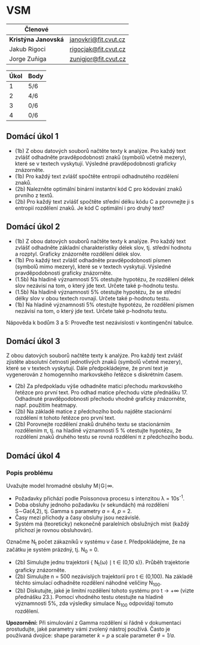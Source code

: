 # VSM

| Členové               |                      |
|-----------------------|----------------------|
| **Kristýna Janovská** | janovkri@fit.cvut.cz |
| Jakub Rigoci          | rigocjak@fit.cvut.cz |
| Jorge Zuňiga          | zunigjor@fit.cvut.cz |

| Úkol | Body |
|------|------|
| 1    | 5/6  |
| 2    | 4/6  |
| 3    | 0/6  |
| 4    | 0/6  |

## Domácí úkol 1

* (1b) Z obou datových souborů načtěte texty k analýze. Pro každý text zvlášť odhadněte pravděpodobnosti znaků (symbolů včetně mezery), které se v textech vyskytují. Výsledné pravděpodobnosti graficky znázorněte.
* (1b) Pro každý text zvlášť spočtěte entropii odhadnutého rozdělení znaků.
* (2b) Nalezněte optimální binární instantní kód C pro kódování znaků prvního z textů.
* (2b) Pro každý text zvlášť spočtěte střední délku kódu C a porovnejte ji s entropií rozdělení znaků. Je kód
C optimální i pro druhý text?

## Domácí úkol 2

* (1b) Z obou datových souborů načtěte texty k analýze. Pro každý text zvlášť odhadněte základní charakteristiky délek slov, tj. střední hodnotu a rozptyl. Graficky znázorněte rozdělení délek slov.
* (1b) Pro každý text zvlášť odhadněte pravděpodobnosti písmen (symbolů mimo mezery), které se v textech vyskytují. Výsledné pravděpodobnosti graficky znázorněte.
* (1.5b) Na hladině významnosti 5% otestujte hypotézu, že rozdělení délek slov nezávisí na tom, o který jde text. Určete také p-hodnotu testu.
* (1.5b) Na hladině významnosti 5% otestujte hypotézu, že se střední délky slov v obou textech rovnají. Určete také p-hodnotu testu.
* (1b) Na hladině významnosti 5% otestujte hypotézu, že rozdělení písmen nezávisí na tom, o který jde text. Určete také p-hodnotu testu.

Nápověda k bodům 3 a 5: Proveďte test nezávislosti v kontingenční tabulce.

## Domácí úkol 3

Z obou datových souborů načtěte texty k analýze. Pro každý text zvlášť zjistěte absolutní četnosti jednotlivých znaků (symbolů včetně mezery), které se v textech vyskytují. Dále předpokládejme, že první text je vygenerován z homogenního markovského řetězce s diskrétním časem.

* (2b) Za předpokladu výše odhadněte matici přechodu markovského řetězce pro první text. Pro odhad matice přechodu vizte přednášku 17. Odhadnuté pravděpodobnosti přechodu vhodně graficky znázorněte, např. použitím heatmapy.
* (2b) Na základě matice z předchozího bodu najděte stacionární rozdělení π tohoto řetězce pro první text.
* (2b) Porovnejte rozdělení znaků druhého textu se stacionárním rozdělením π, tj. na hladině významnosti 5 % otestujte hypotézu, že rozdělení znaků druhého testu se rovná rozdělení π z předchozího bodu.

## Domácí úkol 4

### Popis problému
Uvažujte model hromadné obsluhy M∣G∣∞.

* Požadavky přichází podle Poissonova procesu s intenzitou λ = 10s<sup>-1</sup>.
* Doba obsluhy jednoho požadavku (v sekundách) má rozdělení S∼Ga(4,2), tj. Gamma s parametry *a* = 4, *p* = 2.
* Časy mezi příchody a časy obsluhy jsou nezávislé.
* Systém má (teoreticky) nekonečně paralelních obslužných míst (každý příchozí je rovnou obsluhován).

Označme N<sub>t</sub> počet zákazníků v systému v čase *t*. Předpokládejme, že na začátku je systém prázdný, tj. N<sub>0</sub> = 0.


* (2b) Simulujte jednu trajektorii { N<sub>t</sub>(ω) ∣ t ∈ (0,10 s)}. Průběh trajektorie graficky znázorněte.
* (2b) Simulujte n = 500 nezávislých trajektorií pro t ∈ (0,100). Na základě těchto simulací odhadněte rozdělení náhodné veličiny N<sub>100</sub>.
* (2b) Diskutujte, jaké je limitní rozdělení tohoto systému pro t → +∞ (vizte přednášku 23.). Pomocí vhodného testu otestujte na hladině významnosti 5%, zda výsledky simulace N<sub>100</sub> odpovídají tomuto rozdělení.

**Upozornění:** Při simulování z Gamma rozdělení si řádně v dokumentaci prostudujte, jaké parametry vámi zvolený nástroj používá. Často je používaná dvojice: shape parameter *k* = *p* a scale parameter *θ* = *1/a*.
